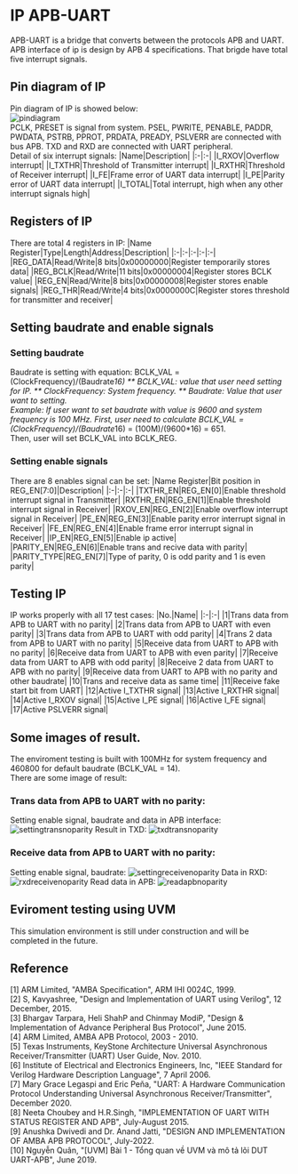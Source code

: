 # IP APB-UART
APB-UART is a bridge that converts between the protocols APB and UART. APB interface of ip is design by APB 4 specifications.
That brigde have total five interrupt signals.
## Pin diagram of IP
Pin diagram of IP is showed below:  
![pindiagram](https://github.com/hoanvipro/APB_UART_Final/assets/130170857/6ceb3305-9aa6-4562-ba94-6ec935376bed)  
PCLK, PRESET is signal from system. PSEL, PWRITE, PENABLE, PADDR, PWDATA, PSTRB, PPROT, PRDATA, PREADY, PSLVERR are connected with bus APB. TXD and RXD are connected with UART peripheral.  
Detail of six interrupt signals:
|Name|Description|
|:-|:-|
|I_RXOV|Overflow interrupt|
|I_TXTHR|Threshold of Transmitter interrupt|
|I_RXTHR|Threshold of Receiver interrupt|
|I_FE|Frame error of UART data interrupt|
|I_PE|Parity error of UART data interrupt|
|I_TOTAL|Total interrupt, high when any other interrupt signals high|
## Registers of IP
There are total 4 registers in IP:
|Name Register|Type|Length|Address|Description|
|:-|:-|:-|:-|:-|
|REG_DATA|Read/Write|8 bits|0x00000000|Register temporarily stores data|
|REG_BCLK|Read/Write|11 bits|0x00000004|Register stores BCLK value|
|REG_EN|Read/Write|8 bits|0x00000008|Register stores enable signals|
|REG_THR|Read/Write|4 bits|0x0000000C|Register stores threshold for transmitter and receiver|
## Setting baudrate and enable signals
### Setting baudrate
Baudrate is setting with equation: BCLK_VAL = (ClockFrequency)/(Baudrate*16)
** BCLK_VAL: value that user need setting for IP.
** ClockFrequency: System frequency.
** Baudrate: Value that user want to setting.  
Example: If user want to set baudrate with value is 9600 and system frequency is 100 MHz. First, user need to calculate BCLK_VAL = (ClockFrequency)/(Baudrate*16) = (100M)/(9600*16) = 651.  
Then, user will set BCLK_VAL into BCLK_REG.  
### Setting enable signals
There are 8 enables signal can be set:
|Name Register|Bit position in REG_EN[7:0]|Description|
|:-|:-|:-|
|TXTHR_EN|REG_EN[0]|Enable threshold interrupt signal in Transmitter|
|RXTHR_EN|REG_EN[1]|Enable threshold interrupt signal in Receiver|
|RXOV_EN|REG_EN[2]|Enable overflow interrupt signal in Receiver|
|PE_EN|REG_EN[3]|Enable parity error interrupt signal in Receiver|
|FE_EN|REG_EN[4]|Enable frame error interrupt signal in Receiver|
|IP_EN|REG_EN[5]|Enable ip active|
|PARITY_EN|REG_EN[6]|Enable trans and recive data with parity|
|PARITY_TYPE|REG_EN[7]|Type of parity, 0 is odd parity and 1 is even parity|
## Testing IP
IP works properly with all 17 test cases:
|No.|Name|
|:-|:-|
|1|Trans data from APB to UART with no parity|
|2|Trans data from APB to UART with even parity|
|3|Trans data from APB to UART with odd parity|
|4|Trans 2 data from APB to UART with no parity|
|5|Receive data from UART to APB with no parity|
|6|Receive data from UART to APB with even parity|
|7|Receive data from UART to APB with odd parity|
|8|Receive 2 data from UART to APB with no parity|
|9|Receive data from UART to APB with no parity and other baudrate|
|10|Trans and receive data as same time|
|11|Receive fake start bit from UART|
|12|Active I_TXTHR signal|
|13|Active I_RXTHR signal|
|14|Active I_RXOV signal|
|15|Active I_PE signal|
|16|Active I_FE signal|
|17|Active PSLVERR signal|  
## Some images of result.
The enviroment testing is built with 100MHz for system frequency and 460800 for default baudrate (BCLK_VAL = 14).  
There are some image of result:
### Trans data from APB to UART with no parity:
Setting enable signal, baudrate and data in APB interface:
![settingtransnoparity](https://github.com/hoanvipro/APB_UART_Final/assets/130170857/7df3caac-a3b2-487d-af74-a713756f5e34)
Result in TXD:
![txdtransnoparity](https://github.com/hoanvipro/APB_UART_Final/assets/130170857/baf93d8a-45bd-495e-a7da-69dd8035cbe3)
### Receive data from APB to UART with no parity:
Setting enable signal, baudrate:
![settingreceivenoparity](https://github.com/hoanvipro/APB_UART_Final/assets/130170857/a31db284-7526-42ae-ae23-5f52a9d3a803)
Data in RXD:
![rxdreceivenoparity](https://github.com/hoanvipro/APB_UART_Final/assets/130170857/65c59c7c-f45b-4ced-91fa-fdc4c436a4c7)
Read data in APB:
![readapbnoparity](https://github.com/hoanvipro/APB_UART_Final/assets/130170857/79aed659-c9f0-41f6-a278-ed71d6a3c52f)
## Eviroment testing using UVM
This simulation environment is still under construction and will be completed in the future.
## Reference
[1] 	ARM Limited, "AMBA Specification", ARM IHI 0024C, 1999.   
[2] 	S, Kavyashree, "Design and Implementation of UART using Verilog", 12 December, 2015.   
[3] 	Bhargav Tarpara, Heli ShahP and Chinmay ModiP, "Design & Implementation of Advance Peripheral Bus Protocol", June 2015.   
[4] 	ARM Limited, AMBA APB Protocol, 2003 - 2010.   
[5] 	Texas Instruments, KeyStone Architecture Universal Asynchronous Receiver/Transmitter (UART) User Guide, Nov. 2010.   
[6] 	Institute of Electrical and Electronics Engineers, Inc, "IEEE Standard for Verilog Hardware Description Language", 7 April 2006.   
[7] 	Mary Grace Legaspi and Eric Peňa, "UART: A Hardware Communication Protocol Understanding Universal Asynchronous Receiver/Transmitter", December 2020.   
[8] 	Neeta Choubey and H.R.Singh, "IMPLEMENTATION OF UART WITH STATUS REGISTER AND APB", July-August 2015.   
[9] 	Anushka Dwivedi and Dr. Anand Jatti, "DESIGN AND IMPLEMENTATION OF AMBA APB PROTOCOL", July-2022.   
[10]  Nguyễn Quân, "[UVM] Bài 1 - Tổng quan về UVM và mô tả lõi DUT UART-APB", June 2019.  







